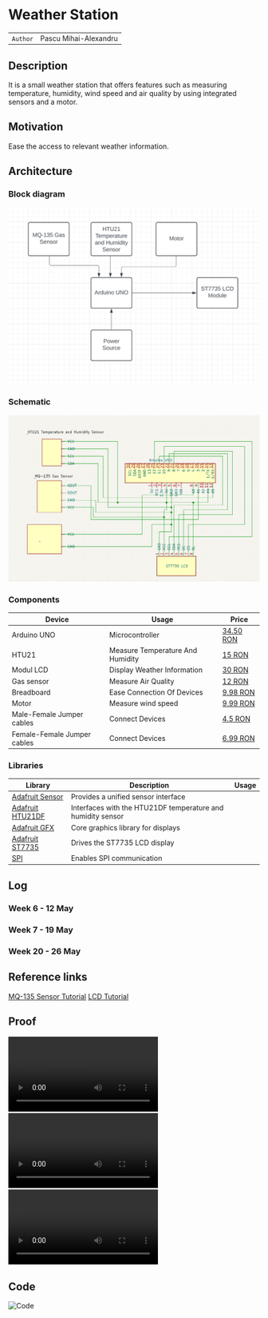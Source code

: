 # Weather Station

| | |
|-|-|
|`Author` | Pascu Mihai-Alexandru

## Description

It is a small weather station that offers features such as measuring  temperature, humidity, wind speed and air quality by using integrated sensors and a motor.

## Motivation

Ease the access to relevant weather information.

## Architecture

### Block diagram

<!-- Make sure the path to the picture is correct -->
![Block Diagram](block_diagram.png)

### Schematic

![Schematic](schema.png)

### Components


<!-- This is just an example, fill in with your actual components -->

| Device | Usage | Price |
|--------|--------|-------|
| Arduino UNO | Microcontroller | [34.50 RON](https://www.optimusdigital.ro/ro/placi-avr/1685-uno-r3-atmega328p-atmega16u2-placa-de-dezvoltare-compatibila-cu-arduino.html?search_query=arduino+uno&results=138) |
| HTU21 | Measure Temperature And Humidity | [15 RON](https://www.optimusdigital.ro/ro/senzori/12961-senzor-de-temperatura-si-umiditate-htu21.html) |
| Modul LCD | Display Weather Information | [30 RON](https://www.optimusdigital.ro/ro/optoelectronice-lcd-uri/1312-modul-lcd-spi-de-144-128x128-ili9163-negru.html) |
| Gas sensor | Measure Air Quality | [12 RON](https://www.optimusdigital.ro/ro/senzori-de-gaze/1128-modul-senzor-de-gaz-mq-135.html) |
| Breadboard | Ease Connection Of Devices | [9.98 RON](https://www.optimusdigital.ro/ro/prototipare-breadboard-uri/8-breadboard-830-points.html?search_query=breadboard&results=151) |
| Motor | Measure wind speed | [9.99 RON](https://www.optimusdigital.ro/ro/motoare-altele/2354-motor-de-mare-viteza-coreless-4-x-8-mm-70000-rpm-la-3-v.html?search_query=motor+70000&results=1) |
| Male-Female Jumper cables | Connect Devices | [4.5 RON](https://www.optimusdigital.ro/ro/toate-produsele/876-set-fire-mama-tata-10p-15-cm.html) |
| Female-Female Jumper cables | Connect Devices | [6.99 RON](https://www.optimusdigital.ro/ro/fire-fire-mufate/881-set-fire-mama-mama-40p-15-cm.html?search_query=jumper+wire&results=13) |


### Libraries

<!-- This is just an example, fill in the table with your actual components -->

| Library | Description | Usage |
|---------|-------------|-------|
| [Adafruit Sensor](https://github.com/adafruit/Adafruit_Sensor) | Provides a unified sensor interface | |
| [Adafruit HTU21DF](https://github.com/adafruit/Adafruit_HTU21DF_Library) | Interfaces with the HTU21DF temperature and humidity sensor |   |
| [Adafruit GFX](https://github.com/adafruit/Adafruit-GFX-Library) | Core graphics library for displays |   |
| [Adafruit ST7735](https://github.com/adafruit/Adafruit-ST7735-Library) | Drives the ST7735 LCD display |   |
| [SPI](https://www.arduino.cc/reference/en/language/functions/communication/spi/) | Enables SPI communication |   |


## Log

<!-- write every week your progress here -->

### Week 6 - 12 May

### Week 7 - 19 May

### Week 20 - 26 May


## Reference links

<!-- Fill in with appropriate links and link titles -->

[MQ-135 Sensor Tutorial](https://www.youtube.com/watch?v=Ku4Y29XPyyo)
[LCD Tutorial](https://www.youtube.com/watch?v=-nECx4DOE84)

## Proof

![Video1](VID_20240526_032457.mp4)
![Video2](VID_20240526_032817.mp4)
![Video3](VID_20240526_213623.mp4)

## Code

![Code](cod.ino)





